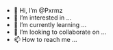 - 👋 Hi, I’m @Pxrmz
- 👀 I’m interested in ...
- 🌱 I’m currently learning ...
- 💞️ I’m looking to collaborate on ...
- 📫 How to reach me ...

<!---
Pxrmz/Pxrmz is a ✨ special ✨ repository because its `README.md` (this file) appears on your GitHub profile.
You can click the Preview link to take a look at your changes.
--->
